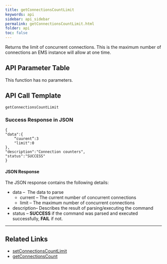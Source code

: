 ```yaml
---
title: getConnectionsCountLimit
keywords: api
sidebar: api_sidebar
permalink: getConnectionsCountLimit.html
folder: api
toc: false
---
```




Returns the limit of concurrent connections. This is the maximum number of connections an EMS instance will allow at one time.





## API Parameter Table

This function has no parameters.



## API Call Template

``` 
getConnectionsCountLimit
```



### Success Response in JSON

``` 
{
"data":{
    “cuurent”:3
    "limit":0
},
"description":"Connection counters",
"status":"SUCCESS"
}
```



#### JSON Response

The JSON response contains the following details:

- data –  The data to parse
  - current – The current number of concurrent connections
  - limit – The maximum number of concurrent connections
- description– Describes the result of parsing/executing the command
- status – **SUCCESS** if the command was parsed and executed successfully, **FAIL** if not.

------

## **Related Links**

- [setConnectionsCountLimit](setConnectionsCountLimit.html)
- [getConnectionsCount](getConnectionsCount.html)

